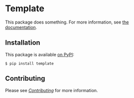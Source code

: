 # Template

This package does something.
For more information, see [the documentation][1].


## Installation

This package is available [on PyPI][2]:

```shell
$ pip install template
```


## Contributing

Please see _[Contributing][3]_ for more information.


  [1]: https://a-link-to-the-library-s-documentation.readthedocs.io/
  [2]: https://pypi.org/project/template
  [3]: ./CONTRIBUTING.md
